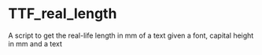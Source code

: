 # TTF_real_length
A script to get the real-life length in mm of a text given a font, capital height in mm and a text
